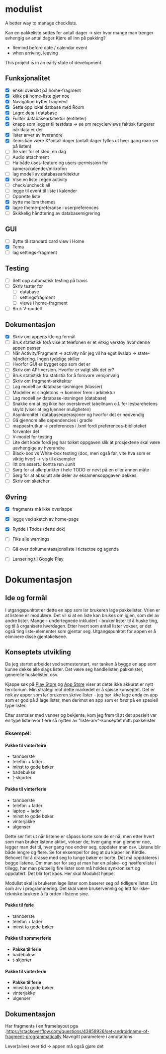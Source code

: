 # modulist
A better way to manage checklists.


Kan en pakkeliste settes for antall dager -> sier hvor mange man trenger avhengig av antal dager
Kjøre all inn på pakking?
* Remind before date / calendar event
* when arriving, leaving

This project is in an early state of development.

## Funksjonalitet
- [X] enkel oversikt på home-fragment
- [X] klikk på home-liste gjør noe
- [X] Navigation bytter fragment
- [X] Sette opp lokal datbase med Room
- [X] Lagre data i database
- [x] Fullfør databasearkitektur (entiteter)
- [X] knapp som legger til testdata -> se om recyclerviews faktisk fungerer når data er der
- [X] lister arver av hverandre
- [X] items kan være X*antall dager (antall dager fylles ut hver gang man ser på listen)
- [ ] Se vær for et sted, en dag
- [ ] Audio attachment
- [ ] Ha både uses-feature og users-permission for kamera/kalender/mikrofon
- [ ] lag modell av databasearkitektur
- [X] Vise en liste i egen activity
- [ ] check/uncheck all
- [ ] legge til event til liste i kalender
- [ ] Opprette liste
- [X] bytte mellom themes
- [X] lagre theme-preferanse i userpreferences
- [ ] Skikkelig håndtering av databasemigrering
## GUI
- [ ] Bytte til standard card view i Home
- [X] Tema
- [ ] lag settings-fragment
## Testing
- [ ] Sett opp automatisk testing på travis
- [ ] Skriv tester for
    - [ ] database
    - [ ] settingsfragment
    - [ ] views i home-fragment
- [ ] Bruk V-modell
## Dokumentasjon
- [X] Skriv om appens ide og formål
- [ ] Bruk statistikk forå vise at telefonen er et vitkig verktøy hvor denne appen passer
- [ ] Når Activity/Fragment -> activity når jeg vil ha eget livsløp -> state-håndtering. Ingen tydelige skiller
- [ ] Hvorfor GUI er bygget opp som det er
- [ ] Skriv om API-version. Hvorfor er valgt slik det er?
- [ ] Bruk statistikk fra statistia for å forsvare versjonvalg
- [ ] Skriv om fragment-arkitektur
- [ ] Lag modell av database-løsningen (klasser)
- [ ] Modeller er singletons -> kommer frem i arkitektur
- [ ] Lag modell av database-løsningen (database)
- [ ] Snakke om at jeg ikke har overskrevet tabellnavn o.l. for lesbarehetens skyld (viser at jeg kjenner muligheten)
- [ ] Asynkronitet i databaseoperasjoner og hvorfor det er nødvendig
- [ ] Gå gjennom alle dependencies i gradle
- [ ] mappestrutkur -> preferences i /xml fordi preferences-biblioteket forventer det
- [ ] V-model for testing
- [ ] Lite delt kode fordi jeg har tolket oppgaven slik at prosjektene skal være uavhengige av hverandre
- [ ] Black-box vs White-box testing (doc, men også før, vite hva som er viktig hvor) -> vis til eksempler
- [ ] litt om assertJ kontra ren Junit
- [ ] Sørg for at alle punkter i hele TODO er nevt på en eller annen måte
- [ ] Sørg for at absolutt alle deler av eksamensoppgaven dekkes
- [ ] Skriv om sketcher
## Øvring
- [X] fragments må ikke overlappe
- [X] legge ved sketch av home-page
- [X] Rydde i Todos (dette dok)
- [ ] Fiks alle warnings
- [ ] Gå over dokumentasajonsliste i tictactoe og agenda
- [ ] Lansering til Google Play


# Dokumentasjon

## Ide og formål
I utgangspunktet er dette en app som lar brukeren lage pakkelister. Vrien er at listene er modulære.
Det vil si at en liste kan brukes om igjen, som del av andre lister.
Mange - undertegnede inkludert - bruker lister til å huske ting, og til å organisere hverdagen.
Etter hvert som antall lister vokser, er det også ting liste-elementer som gjentar seg.
Utgangspunktet for appen er å eliminere disse gjentakelsene.

## Konseptets utvikling
Da jeg startet arbeidet ved semesterstart, var tanken å bygge en app som kunne dekke alle slags lister.
Det være seg handlelister, pakkelister, generelle huskelister, osv.

Kjappe søk på [Play Store](https://play.google.com/store/search?q=todo&c=apps) og [App Store](https://itunes.apple.com/us/app/wunderlist-to-do-list-tasks/id406644151?mt=8#see-all/customers-also-bought-apps) viser at
dette ikke akkurat er nytt territorium. Min strategi mot dette markedet er å spisse konseptet. Det er nok av apper som
lar brukeren skrive lister - jeg bør ikke lage enda en app som er god på å lage lister, men derimot en app som er _best_ på
en spesiell type lister.

Etter samtaler med venner og bekjente, kom jeg frem til at det spesielt var en type liste hvor flere så nytten av "liste-arv"-konseptet mitt:
pakkelister

### Eksempel:
#### Pakke til vinterfeire
* tannbørste
* telefon + lader
* minst to gode bøker
* badebukse
* t-skjorter

#### Pakke til vinterferie
* tannbørste
* telefon + lader
* laptop + lader
* minst to gode bøker
* vinterjakke
* ulgenser

Dette ser fint ut når listene er såpass korte som de er nå, men etter hvert som man bruker listene aktivt,
vokser de; hver gang man glememr noe, legger man det til, hver gang noe endrer seg, oppdater man osv. Listene
blir både lengre og flere. Se for eksempel for deg at du kjøper en Kindle. Behovet for å drasse med seg to
tunge bøker er borte. Det må oppdateres i begge listene. Om man ser for seg at man har en påske- og høstfereliste
i tillegg, har man plutselig fire lister som må holdes synkronisert og oppdatert. Det blir fort kaos.
Her skal Modulist hjelpe.

Modulist skal la brukeren lage lister som baserer seg på tidligere lister.
Litt som arv i programmering. Det skal være brukervennlig og lett for ikke-tekniske brukere å få orden i
listene sine.


#### Pakke til ferie
* tannbørste
* telefon + lader
* minst to gode bøker

#### Pakke til sommerferie
* __Pakke til ferie__
* badebukse
* t-skjorter

#### Pakke til vinterferie
* __Pakke til ferie__
* minst to gode bøker
* vinterjakke
* ulgenser


## Dokumentasjon
Har fragments i en framelayout pga .https://stackoverflow.com/questions/43858926/set-androidname-of-fragment-programmatically
Navngitt parametere i annotations


Lever(alive) over tid -> appen må også gjøre det
